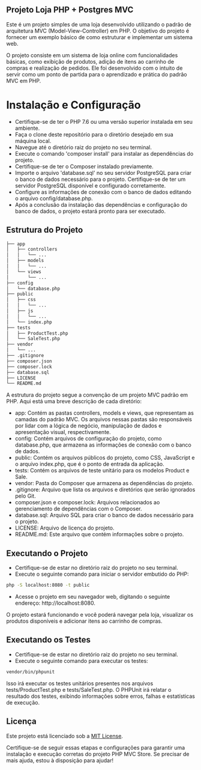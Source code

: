 ## Projeto Loja PHP + Postgres MVC

Este é um projeto simples de uma loja desenvolvido utilizando o padrão de arquitetura MVC (Model-View-Controller) em PHP. O objetivo do projeto é fornecer um exemplo básico de como estruturar e implementar um sistema web.

O projeto consiste em um sistema de loja online com funcionalidades básicas, como exibição de produtos, adição de itens ao carrinho de compras e realização de pedidos. Ele foi desenvolvido com o intuito de servir como um ponto de partida para o aprendizado e prática do padrão MVC em PHP.

# Instalação e Configuração
- Certifique-se de ter o PHP 7.6 ou uma versão superior instalada em seu ambiente.
- Faça o clone deste repositório para o diretório desejado em sua máquina local.
- Navegue até o diretório raiz do projeto no seu terminal.
- Execute o comando 'composer install' para instalar as dependências do projeto.
- Certifique-se de ter o Composer instalado previamente.
- Importe o arquivo 'database.sql' no seu servidor PostgreSQL para criar o banco de dados necessário para o projeto. Certifique-se de ter um servidor PostgreSQL disponível e configurado corretamente.
- Configure as informações de conexão com o banco de dados editando o arquivo config/database.php.
- Após a conclusão da instalação das dependências e configuração do banco de dados, o projeto estará pronto para ser executado.

## Estrutura do Projeto


```sh
├── app
│   ├── controllers
│   │   └── ...
│   ├── models
│   │   └── ...
│   └── views
│       └── ...
├── config
│   └── database.php
├── public
│   ├── css
│   │   └── ...
│   ├── js
│   │   └── ...
│   └── index.php
├── tests
│   ├── ProductTest.php
│   └── SaleTest.php
├── vendor
│   └── ...
├── .gitignore
├── composer.json
├── composer.lock
├── database.sql
├── LICENSE
└── README.md

```

A estrutura do projeto segue a convenção de um projeto MVC padrão em PHP. Aqui está uma breve descrição de cada diretório:

- app: Contém as pastas controllers, models e views, que representam as camadas do padrão MVC. Os arquivos nessas pastas são responsáveis por lidar com a lógica de negócio, manipulação de dados e apresentação visual, respectivamente.
- config: Contém arquivos de configuração do projeto, como database.php, que armazena as informações de conexão com o banco de dados.
- public: Contém os arquivos públicos do projeto, como CSS, JavaScript e o arquivo index.php, que é o ponto de entrada da aplicação.
- tests: Contém os arquivos de teste unitário para os modelos Product e Sale.
- vendor: Pasta do Composer que armazena as dependências do projeto.
- .gitignore: Arquivo que lista os arquivos e diretórios que serão ignorados pelo Git.
- composer.json e composer.lock: Arquivos relacionados ao gerenciamento de dependências com o Composer.
- database.sql: Arquivo SQL para criar o banco de dados necessário para o projeto.
- LICENSE: Arquivo de licença do projeto.
- README.md: Este arquivo que contém informações sobre o projeto.

## Executando o Projeto
- Certifique-se de estar no diretório raiz do projeto no seu terminal.
- Execute o seguinte comando para iniciar o servidor embutido do PHP:

```sh
php -S localhost:8080 -t public
```
- Acesse o projeto em seu navegador web, digitando o seguinte endereço: http://localhost:8080.

O projeto estará funcionando e você poderá navegar pela loja, visualizar os produtos disponíveis e adicionar itens ao carrinho de compras.

## Executando os Testes
- Certifique-se de estar no diretório raiz do projeto no seu terminal.
- Execute o seguinte comando para executar os testes:
```sh
vendor/bin/phpunit
```
Isso irá executar os testes unitários presentes nos arquivos tests/ProductTest.php e tests/SaleTest.php. O PHPUnit irá relatar o resultado dos testes, exibindo informações sobre erros, falhas e estatísticas de execução.

## Licença
Este projeto está licenciado sob a [MIT License](https://pt.wikipedia.org/wiki/Licença_MIT/).

Certifique-se de seguir essas etapas e configurações para garantir uma instalação e execução corretas do projeto PHP MVC Store. Se precisar de mais ajuda, estou à disposição para ajudar!

